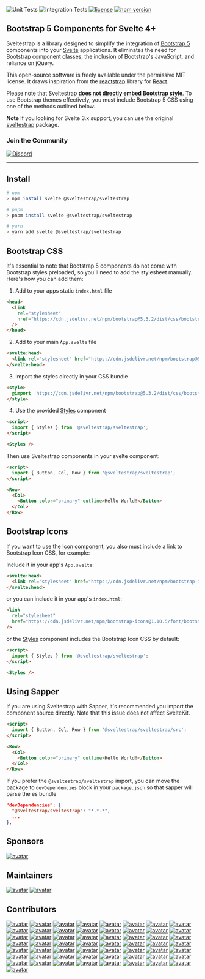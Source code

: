 ![Unit Tests](https://github.com/Sveltestrap/sveltestrap/actions/workflows/unit.yml/badge.svg)
![Integration Tests](https://github.com/Sveltestrap/sveltestrap/actions/workflows/integration.yml/badge.svg)
[![license](https://img.shields.io/badge/license-MIT-%23bada55&color=7289da)](https://github.com/sveltestrap/sveltestrap/blob/main/LICENSE)
[![npm version](https://img.shields.io/npm/v/@sveltestrap/sveltestrap?logo=npm&color=cb3837&label=Latest)](https://www.npmjs.com/package/@sveltestrap/sveltestrap)

## Bootstrap 5 Components for Svelte 4+

Sveltestrap is a library designed to simplify the integration of [Bootstrap 5](https://getbootstrap.com) components into your [Svelte](https://svelte.dev) applications. It eliminates the need for Bootstrap component classes, the inclusion of Bootstrap's JavaScript, and reliance on jQuery.

This open-source software is freely available under the permissive MIT license. It draws inspiration from the [reactstrap](https://reactstrap.github.io/?path=/story/home-installation--page) library for [React](https://react.dev/).

Please note that Sveltestrap <u>**does not directly embed Bootstrap style**</u>. To use Bootstrap themes effectively, you must include Bootstrap 5 CSS using one of the methods outlined below.

**Note**
If you looking for Svelte 3.x support, you can use the original [sveltestrap](https://github.com/bestguy/sveltestrap) package.

### Join the Community
[![Discord](https://img.shields.io/discord/1186498806460710973?label=Sveltestrap&logo=discord&color=7289da)](https://discord.gg/VS9T72ucaU)

---

## Install

```bash
# npm
> npm install svelte @sveltestrap/sveltestrap

# pnpm
> pnpm install svelte @sveltestrap/sveltestrap

# yarn
> yarn add svelte @sveltestrap/sveltestrap
```

## Bootstrap CSS

It's essential to note that Bootstrap 5 components do not come with Bootstrap styles preloaded, so you'll need to add the stylesheet manually. Here's how you can add them:

1. Add to your apps static `index.html` file
```html
<head>
  <link
    rel="stylesheet"
    href="https://cdn.jsdelivr.net/npm/bootstrap@5.3.2/dist/css/bootstrap.min.css"
  />
</head>
```

2. Add to your main `App.svelte` file
```html
<svelte:head>
  <link rel="stylesheet" href="https://cdn.jsdelivr.net/npm/bootstrap@5.3.2/dist/css/bootstrap.min.css">
</svelte:head>
```

3. Import the styles directly in your CSS bundle

```html
<style>
  @import 'https://cdn.jsdelivr.net/npm/bootstrap@5.3.2/dist/css/bootstrap.min.css';
</style>
```

4. Use the provided [Styles](/?path=/docs/components-styles--docs) component

```html
<script>
  import { Styles } from '@sveltestrap/sveltestrap';
</script>

<Styles />
```

Then use Sveltestrap components in your svelte component:

```html
<script>
  import { Button, Col, Row } from '@sveltestrap/sveltestrap';
</script>

<Row>
  <Col>
    <Button color="primary" outline>Hello World!</Button>
  </Col>
</Row>
```

## Bootstrap Icons

If you want to use the [Icon component](https://sveltestrap.js.org/?path=/story/components--icon),
you also must include a link to Bootstrap Icon CSS, for example:

Include it in your app's `App.svelte`:

```html
<svelte:head>
  <link rel="stylesheet" href="https://cdn.jsdelivr.net/npm/bootstrap-icons@1.10.5/font/bootstrap-icons.css">
</svelte:head>
```

or you can include it in your app's `index.html`:

```html
<link
  rel="stylesheet"
  href="https://cdn.jsdelivr.net/npm/bootstrap-icons@1.10.5/font/bootstrap-icons.css"
/>
```

or the [Styles](https://sveltestrap.js.org/?path=/story/components--styles) component includes the Bootstrap Icon CSS by default:

```html
<script>
  import { Styles } from '@sveltestrap/sveltestrap';
</script>

<Styles />
```

## Using Sapper

If you are using Sveltestrap with Sapper, it's recommended you import the component source directly.
Note that this issue does not affect SvelteKit.

```html
<script>
  import { Button, Col, Row } from '@sveltestrap/sveltestrap/src';
</script>

<Row>
  <Col>
    <Button color="primary" outline>Hello World!</Button>
  </Col>
</Row>
```

If you prefer the `@sveltestrap/sveltestrap` import, you can move the package to `devDependencies` block in your `package.json` so that sapper will parse the es bundle

```json
"devDependencies": {
  "@sveltestrap/sveltestrap": "*.*.*",
  ...
},
```

## Sponsors
[![avatar](https://images.weserv.nl/?url=https://opensense.s3.amazonaws.com/logo-horizontal-white-colored-emblem.svg?v=4&h=60&w=260&fit=cover&maxage=5d)](https://www.opensense.com?utm_source=github)

## Maintainers
[![avatar](https://images.weserv.nl/?url=avatars.githubusercontent.com/u/1918732?v=4&h=48&w=48&fit=cover&mask=circle&maxage=5d)](https://github.com/dysfunc)
[![avatar](https://images.weserv.nl/?url=avatars.githubusercontent.com/u/405608?v=4&h=48&w=48&fit=cover&mask=circle&maxage=5d)](https://github.com/bestguy)

## Contributors
[![avatar](https://images.weserv.nl/?url=avatars.githubusercontent.com/u/145370889?v=4&h=48&w=48&fit=cover&mask=circle&maxage=5d)](https://github.com/msmauric)
[![avatar](https://images.weserv.nl/?url=avatars.githubusercontent.com/u/40482274?v=4&h=48&w=48&fit=cover&mask=circle&maxage=5d)](https://github.com/eddie0329)
[![avatar](https://images.weserv.nl/?url=avatars.githubusercontent.com/u/15244006?v=4&h=48&w=48&fit=cover&mask=circle&maxage=5d)](https://github.com/BlackFenix2)
[![avatar](https://images.weserv.nl/?url=avatars.githubusercontent.com/u/41120635?v=4&h=48&w=48&fit=cover&mask=circle&maxage=5d)](https://github.com/frederikhors)
[![avatar](https://images.weserv.nl/?url=avatars.githubusercontent.com/u/55523823?v=4&h=48&w=48&fit=cover&mask=circle&maxage=5d)](https://github.com/thomatha)
[![avatar](https://images.weserv.nl/?url=avatars.githubusercontent.com/u/13287984?v=4&h=48&w=48&fit=cover&mask=circle&maxage=5d)](https://github.com/mohe2015)
[![avatar](https://images.weserv.nl/?url=avatars.githubusercontent.com/u/305993?v=4&h=48&w=48&fit=cover&mask=circle&maxage=5d)](https://github.com/daytonlowell)
[![avatar](https://images.weserv.nl/?url=avatars.githubusercontent.com/in/29110?v=4&h=48&w=48&fit=cover&mask=circle&maxage=5d)](https://github.com/apps/dependabot)
[![avatar](https://images.weserv.nl/?url=avatars.githubusercontent.com/u/322311?v=4&h=48&w=48&fit=cover&mask=circle&maxage=5d)](https://github.com/benmccann)
[![avatar](https://images.weserv.nl/?url=avatars.githubusercontent.com/u/20725046?v=4&h=48&w=48&fit=cover&mask=circle&maxage=5d)](https://github.com/Renerick)
[![avatar](https://images.weserv.nl/?url=avatars.githubusercontent.com/u/28020151?v=4&h=48&w=48&fit=cover&mask=circle&maxage=5d)](https://github.com/rornic)
[![avatar](https://images.weserv.nl/?url=avatars.githubusercontent.com/u/26409015?v=4&h=48&w=48&fit=cover&mask=circle&maxage=5d)](https://github.com/DaniAcu)
[![avatar](https://images.weserv.nl/?url=avatars.githubusercontent.com/u/8082642?v=4&h=48&w=48&fit=cover&mask=circle&maxage=5d)](https://github.com/ladeiko)
[![avatar](https://images.weserv.nl/?url=avatars.githubusercontent.com/u/8957069?v=4&h=48&w=48&fit=cover&mask=circle&maxage=5d)](https://github.com/kaipaysen)
[![avatar](https://images.weserv.nl/?url=avatars.githubusercontent.com/u/140316503?v=4&h=48&w=48&fit=cover&mask=circle&maxage=5d)](https://github.com/dym-sh)
[![avatar](https://images.weserv.nl/?url=avatars.githubusercontent.com/u/1150472?v=4&h=48&w=48&fit=cover&mask=circle&maxage=5d)](https://github.com/GorbulasDev)
[![avatar](https://images.weserv.nl/?url=avatars.githubusercontent.com/u/552629?v=4&h=48&w=48&fit=cover&mask=circle&maxage=5d)](https://github.com/lovasoa)
[![avatar](https://images.weserv.nl/?url=avatars.githubusercontent.com/u/34311027?v=4&h=48&w=48&fit=cover&mask=circle&maxage=5d)](https://github.com/geoffreymugnier)
[![avatar](https://images.weserv.nl/?url=avatars.githubusercontent.com/u/342922?v=4&h=48&w=48&fit=cover&mask=circle&maxage=5d)](https://github.com/coyotte508)
[![avatar](https://images.weserv.nl/?url=avatars.githubusercontent.com/u/28934442?v=4&h=48&w=48&fit=cover&mask=circle&maxage=5d)](https://github.com/javajudt)
[![avatar](https://images.weserv.nl/?url=avatars.githubusercontent.com/u/50879193?v=4&h=48&w=48&fit=cover&mask=circle&maxage=5d)](https://github.com/demetrius-mp)
[![avatar](https://images.weserv.nl/?url=avatars.githubusercontent.com/u/47675451?v=4&h=48&w=48&fit=cover&mask=circle&maxage=5d)](https://github.com/deshartman)
[![avatar](https://images.weserv.nl/?url=avatars.githubusercontent.com/u/3946014?v=4&h=48&w=48&fit=cover&mask=circle&maxage=5d)](https://github.com/OJFord)
[![avatar](https://images.weserv.nl/?url=avatars.githubusercontent.com/u/26901342?v=4&h=48&w=48&fit=cover&mask=circle&maxage=5d)](https://github.com/mopeneko)
[![avatar](https://images.weserv.nl/?url=avatars.githubusercontent.com/u/9532377?v=4&h=48&w=48&fit=cover&mask=circle&maxage=5d)](https://github.com/baileyherbert)
[![avatar](https://images.weserv.nl/?url=avatars.githubusercontent.com/u/191226?v=4&h=48&w=48&fit=cover&mask=circle&maxage=5d)](https://github.com/ondrap)
[![avatar](https://images.weserv.nl/?url=avatars.githubusercontent.com/u/6368283?v=4&h=48&w=48&fit=cover&mask=circle&maxage=5d)](https://github.com/brocococonut)
[![avatar](https://images.weserv.nl/?url=avatars.githubusercontent.com/u/15998415?v=4&h=48&w=48&fit=cover&mask=circle&maxage=5d)](https://github.com/lgirma)
[![avatar](https://images.weserv.nl/?url=avatars.githubusercontent.com/u/4997633?v=4&h=48&w=48&fit=cover&mask=circle&maxage=5d)](https://github.com/grantyap)
[![avatar](https://images.weserv.nl/?url=avatars.githubusercontent.com/u/23123008?v=4&h=48&w=48&fit=cover&mask=circle&maxage=5d)](https://github.com/33KK)
[![avatar](https://images.weserv.nl/?url=avatars.githubusercontent.com/u/28984165?v=4&h=48&w=48&fit=cover&mask=circle&maxage=5d)](https://github.com/frantp)
[![avatar](https://images.weserv.nl/?url=avatars.githubusercontent.com/u/3984125?v=4&h=48&w=48&fit=cover&mask=circle&maxage=5d)](https://github.com/gryckelynck)
[![avatar](https://images.weserv.nl/?url=avatars.githubusercontent.com/u/6155705?v=4&h=48&w=48&fit=cover&mask=circle&maxage=5d)](https://github.com/davidroeca)
[![avatar](https://images.weserv.nl/?url=avatars.githubusercontent.com/u/562969?v=4&h=48&w=48&fit=cover&mask=circle&maxage=5d)](https://github.com/IAL32)
[![avatar](https://images.weserv.nl/?url=avatars.githubusercontent.com/u/65456722?v=4&h=48&w=48&fit=cover&mask=circle&maxage=5d)](https://github.com/Florian-Schoenherr)
[![avatar](https://images.weserv.nl/?url=avatars.githubusercontent.com/u/1134341?v=4&h=48&w=48&fit=cover&mask=circle&maxage=5d)](https://github.com/newbyca)
[![avatar](https://images.weserv.nl/?url=avatars.githubusercontent.com/u/60277151?v=4&h=48&w=48&fit=cover&mask=circle&maxage=5d)](https://github.com/ubersan)
[![avatar](https://images.weserv.nl/?url=avatars.githubusercontent.com/u/8332043?v=4&h=48&w=48&fit=cover&mask=circle&maxage=5d)](https://github.com/farskid)
[![avatar](https://images.weserv.nl/?url=avatars.githubusercontent.com/u/5259918?v=4&h=48&w=48&fit=cover&mask=circle&maxage=5d)](https://github.com/masrlinu)
[![avatar](https://images.weserv.nl/?url=avatars.githubusercontent.com/u/1515160?v=4&h=48&w=48&fit=cover&mask=circle&maxage=5d)](https://github.com/thecodejack)
[![avatar](https://images.weserv.nl/?url=avatars.githubusercontent.com/u/918405?v=4&h=48&w=48&fit=cover&mask=circle&maxage=5d)](https://github.com/nextinterfaces)
[![avatar](https://images.weserv.nl/?url=avatars.githubusercontent.com/u/38461562?v=4&h=48&w=48&fit=cover&mask=circle&maxage=5d)](https://github.com/jlith)
[![avatar](https://images.weserv.nl/?url=avatars.githubusercontent.com/u/385770?v=4&h=48&w=48&fit=cover&mask=circle&maxage=5d)](https://github.com/larryosborn)
[![avatar](https://images.weserv.nl/?url=avatars.githubusercontent.com/u/560312?v=4&h=48&w=48&fit=cover&mask=circle&maxage=5d)](https://github.com/TheBosZ)
[![avatar](https://images.weserv.nl/?url=avatars.githubusercontent.com/u/8826710?v=4&h=48&w=48&fit=cover&mask=circle&maxage=5d)](https://github.com/infanf)
[![avatar](https://images.weserv.nl/?url=avatars.githubusercontent.com/u/766828?v=4&h=48&w=48&fit=cover&mask=circle&maxage=5d)](https://github.com/RoryDuncan)
[![avatar](https://images.weserv.nl/?url=avatars.githubusercontent.com/u/11891837?v=4&h=48&w=48&fit=cover&mask=circle&maxage=5d)](https://github.com/splimter)
[![avatar](https://images.weserv.nl/?url=avatars.githubusercontent.com/u/2003039?v=4&h=48&w=48&fit=cover&mask=circle&maxage=5d)](https://github.com/glominashvili)
[![avatar](https://images.weserv.nl/?url=avatars.githubusercontent.com/u/16706735?v=4&h=48&w=48&fit=cover&mask=circle&maxage=5d)](https://github.com/urispmts)
[![avatar](https://images.weserv.nl/?url=avatars.githubusercontent.com/u/6674275?v=4&h=48&w=48&fit=cover&mask=circle&maxage=5d)](https://github.com/sebastienwarin)
[![avatar](https://images.weserv.nl/?url=avatars.githubusercontent.com/u/69360379?v=4&h=48&w=48&fit=cover&mask=circle&maxage=5d)](https://github.com/Inqnuam)
[![avatar](https://images.weserv.nl/?url=avatars.githubusercontent.com/u/1667261?v=4&h=48&w=48&fit=cover&mask=circle&maxage=5d)](https://github.com/lachlancollins)
[![avatar](https://images.weserv.nl/?url=avatars.githubusercontent.com/u/43024885?v=4&h=48&w=48&fit=cover&mask=circle&maxage=5d)](https://github.com/vostrnad)
[![avatar](https://images.weserv.nl/?url=avatars.githubusercontent.com/u/24857799?v=4&h=48&w=48&fit=cover&mask=circle&maxage=5d)](https://github.com/x64v)
[![avatar](https://images.weserv.nl/?url=avatars.githubusercontent.com/u/42283663?v=4&h=48&w=48&fit=cover&mask=circle&maxage=5d)](https://github.com/hutchisr)
[![avatar](https://images.weserv.nl/?url=avatars.githubusercontent.com/u/8121611?v=4&h=48&w=48&fit=cover&mask=circle&maxage=5d)](https://github.com/valmarv)
[![avatar](https://images.weserv.nl/?url=avatars.githubusercontent.com/u/1449602?v=4&h=48&w=48&fit=cover&mask=circle&maxage=5d)](https://github.com/StagnantIce)
